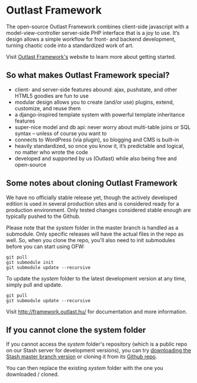 Outlast Framework
=================

The open-source Outlast Framework combines client-side javascript with a model-view-controller server-side PHP interface that is a joy to use. It’s design allows a simple workflow for front- and backend development, turning chaotic code into a standardized work of art.

Visit [Outlast Framework's](http://framework.outlast.hu/) website to learn more about getting started.

So what makes Outlast Framework special?
----------------------------------------
 - client- and server-side features abound: ajax, pushstate, and other HTML5 goodies are fun to use
 - modular design allows you to create (and/or use) plugins, extend, customize, and reuse them
 - a django-inspired template system with powerful template inheritance features
 - super-nice model and db api: never worry about multi-table joins or SQL syntax – unless of course you want to
 - connects to WordPress (via plugin), so blogging and CMS is built-in
 - heavily standardized, so once you know it, it’s predictable and logical, no matter who wrote the code
 - developed and supported by us (Outlast) while also being free and open-source

Some notes about cloning Outlast Framework
-------------------------------------------
We have no officially stable release yet, though the actively developed edition is used in several production sites and is considered ready for a production environment. Only tested changes considered stable enough are typically pushed to the Github.

Please note that the *system* folder in the master branch is handled as a submodule. Only specific releases will have the actual files in the repo as well. So, when you clone the repo, you'll also need to init submodules before you can start using OFW:

	git pull
	git submodule init
    git submodule update --recursive

To update the *system* folder to the latest development version at any time, simply pull and update.

	git pull
    git submodule update --recursive

Visit http://framework.outlast.hu/ for documentation and more information.

If you cannot clone the system folder
-------------------------------------
If you cannot access the *system* folder's repository (which is a public repo on our Stash server for development versions), you can try [downloading the Stash master branch version](https://develop.outlast.hu/stash/plugins/servlet/archive/projects/OFW/repos/outlast-framework-system?at=refs%2Fheads%2Fmaster) or cloning it from its [Github repo](https://github.com/outlast/outlast-framework-system).

You can then replace the existing *system* folder with the one you downloaded / cloned.